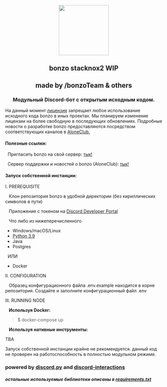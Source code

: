 <div align='center'>
    <img src="https://i.ibb.co/Xk7qTy4/BOnzo-1.png" alt="" width="160" height="160" />
    <h2>bonzo stacknox2 WIP</h2>
    <h2>made by /bonzoTeam & others</h2>
    <h3>Модульный Discord-бот с открытым исходным кодом.</h3>
</div>
<div> 
    <p>На данный момент <a href="/LICENSE">лицензия</a> запрещает любое использование исходного кода bonzo в иных проектах. Мы планируем изменение лицензии на более свободную в последующих обновлениях. Подробные новости о разработке bonzo предоставляются посредством соответствующих каналов в <a href="https://discord.gg/XDZWus5">AloneClub.</a></p>
</div>
<div>    
    <h4>Полезные ссылки:</h4>
    <p>&nbsp; Пригласить bonzo на свой сервер: <a href="https://discordapp.com/api/oauth2/authorize?client_id=680132907859443790&amp;permissions=8&amp;scope=bot" target="_blank">тык!</a></p>
    <p>&nbsp; Сервер поддержки и новостей о bonzo (AloneClub): <a href="https://discord.gg/XDZWus5">тык!</a></p>
</div>
<div>
    <h4>Запуск собственной инстанции:</h4>
    <p>I. PREREQUISITE</p>
    <p>&nbsp;&nbsp; Клон репозитория bonzo в удобной директории (без кириллических символов в пути)</p>
    <p>&nbsp;&nbsp; Приложение с токеном на <a href="https://discord.com/developers/applications" target="_blank">Discord Developer Portal</a></p>
    <p>&nbsp;&nbsp; Что либо из нижеперечисленного</p>
    <ul>
    <li>Windows/macOS/Linux</li>
    <li><a href="https://www.python.org/downloads/release/python-397/" target="_blank">Python 3.9</a></li>
    <li>Java</li>
    <li>Postgres</li>
    </ul>
    <p>&nbsp; ИЛИ</p>
    <ul>
    <li>Docker</li>
    </ul>
    <p>II. CONFIGURATION</p>
    <p>&nbsp;&nbsp; Образец конфигурационного файла .env.example находится в корне репозитория. Создайте и заполните конфигурационный файл .env</p>
    <p>III. RUNNING NODE</p>
    <p>&nbsp;&nbsp; <strong>Используя Docker:</strong></p>
    <blockquote>
    <p>$ docker-compose up</p>
    </blockquote>
    <p>&nbsp;&nbsp; <strong>Используя нативные инструменты:</strong></p>
    <p>TBA</p>
</div>
<div>
    <p>Запуск собственной инстанции крайне не рекомендуется. данный код не проверен на работоспособность в полностью модульном режиме.</p>
</div>
<div>
    <h3>powered by <a href="https://github.com/Rapptz/discord.py">discord.py</a> and <a href="https://github.com/discord-py-slash-commands/discord-py-interactions">discord-interactions</a></h3>
    <h5>остальные используемые библиотеки описаны в <a href="/requirements.txt">requirements.txt</a></h5>
</div>